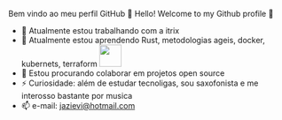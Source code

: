 Bem vindo ao meu perfil GitHub 👋
Hello! Welcome to my Github profile 👋

- 🔭 Atualmente estou trabalhando com a itrix
- 🌱 Atualmente estou aprendendo Rust, metodologias ageis, docker, kubernets, terraform 
<img src="https://cdn.jsdelivr.net/gh/devicons/devicon/icons/git/git-original.svg" width="40" height="40"/> <link rel="stylesheet" href="https://cdn.jsdelivr.net/gh/devicons/devicon@v2.15.1/devicon.min.css"> 
- 👯 Estou procurando colaborar em projetos open source
- ⚡ Curiosidade: além de estudar tecnoligas, sou saxofonista e me interosso bastante por musica
- 📫 e-mail: jazievi@hotmail.com 


